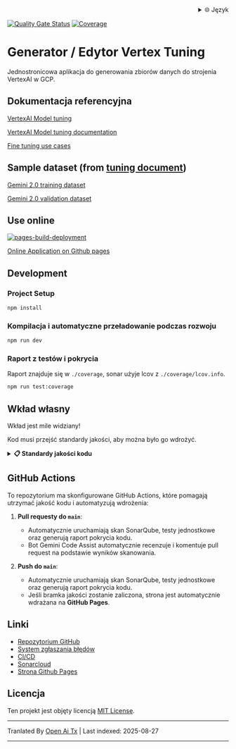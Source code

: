 
<div align="right">
  <details>
    <summary >🌐 Język</summary>
    <div>
      <div align="center">
        <a href="https://openaitx.github.io/view.html?user=luyiourwong&project=VertexTuningGenerator&lang=en">English</a>
        | <a href="https://openaitx.github.io/view.html?user=luyiourwong&project=VertexTuningGenerator&lang=zh-CN">简体中文</a>
        | <a href="https://openaitx.github.io/view.html?user=luyiourwong&project=VertexTuningGenerator&lang=zh-TW">繁體中文</a>
        | <a href="https://openaitx.github.io/view.html?user=luyiourwong&project=VertexTuningGenerator&lang=ja">日本語</a>
        | <a href="https://openaitx.github.io/view.html?user=luyiourwong&project=VertexTuningGenerator&lang=ko">한국어</a>
        | <a href="https://openaitx.github.io/view.html?user=luyiourwong&project=VertexTuningGenerator&lang=hi">हिन्दी</a>
        | <a href="https://openaitx.github.io/view.html?user=luyiourwong&project=VertexTuningGenerator&lang=th">ไทย</a>
        | <a href="https://openaitx.github.io/view.html?user=luyiourwong&project=VertexTuningGenerator&lang=fr">Français</a>
        | <a href="https://openaitx.github.io/view.html?user=luyiourwong&project=VertexTuningGenerator&lang=de">Deutsch</a>
        | <a href="https://openaitx.github.io/view.html?user=luyiourwong&project=VertexTuningGenerator&lang=es">Español</a>
        | <a href="https://openaitx.github.io/view.html?user=luyiourwong&project=VertexTuningGenerator&lang=it">Italiano</a>
        | <a href="https://openaitx.github.io/view.html?user=luyiourwong&project=VertexTuningGenerator&lang=ru">Русский</a>
        | <a href="https://openaitx.github.io/view.html?user=luyiourwong&project=VertexTuningGenerator&lang=pt">Português</a>
        | <a href="https://openaitx.github.io/view.html?user=luyiourwong&project=VertexTuningGenerator&lang=nl">Nederlands</a>
        | <a href="https://openaitx.github.io/view.html?user=luyiourwong&project=VertexTuningGenerator&lang=pl">Polski</a>
        | <a href="https://openaitx.github.io/view.html?user=luyiourwong&project=VertexTuningGenerator&lang=ar">العربية</a>
        | <a href="https://openaitx.github.io/view.html?user=luyiourwong&project=VertexTuningGenerator&lang=fa">فارسی</a>
        | <a href="https://openaitx.github.io/view.html?user=luyiourwong&project=VertexTuningGenerator&lang=tr">Türkçe</a>
        | <a href="https://openaitx.github.io/view.html?user=luyiourwong&project=VertexTuningGenerator&lang=vi">Tiếng Việt</a>
        | <a href="https://openaitx.github.io/view.html?user=luyiourwong&project=VertexTuningGenerator&lang=id">Bahasa Indonesia</a>
        | <a href="https://openaitx.github.io/view.html?user=luyiourwong&project=VertexTuningGenerator&lang=as">অসমীয়া</
      </div>
    </div>
  </details>
</div>

[![Quality Gate Status](https://sonarcloud.io/api/project_badges/measure?project=luyiourwong_VertexTuningGenerator&metric=alert_status)](https://sonarcloud.io/summary/new_code?id=luyiourwong_VertexTuningGenerator)
[![Coverage](https://sonarcloud.io/api/project_badges/measure?project=luyiourwong_VertexTuningGenerator&metric=coverage)](https://sonarcloud.io/summary/new_code?id=luyiourwong_VertexTuningGenerator)

# Generator / Edytor Vertex Tuning

Jednostronicowa aplikacja do generowania zbiorów danych do strojenia VertexAI w GCP.

## Dokumentacja referencyjna

[VertexAI Model tuning](https://console.cloud.google.com/vertex-ai/studio/tuning)

[VertexAI Model tuning documentation](https://cloud.google.com/vertex-ai/generative-ai/docs/models/tune-models)

[Fine tuning use cases](https://cloud.google.com/transform/top-five-gen-ai-tuning-use-cases-gemini-hundreds-of-orgs)

## Sample dataset (from [tuning document](https://cloud.google.com/vertex-ai/generative-ai/docs/models/tune_gemini/text_tune#sample-datasets))

[Gemini 2.0 training dataset](https://storage.googleapis.com/cloud-samples-data/ai-platform/generative_ai/gemini-2_0/text/sft_train_data.jsonl)

[Gemini 2.0 validation dataset](https://storage.googleapis.com/cloud-samples-data/ai-platform/generative_ai/gemini-2_0/text/sft_validation_data.jsonl)

## Use online

[![pages-build-deployment](https://github.com/luyiourwong/VertexTuningGenerator/actions/workflows/pages/pages-build-deployment/badge.svg?branch=gh-pages)](https://github.com/luyiourwong/VertexTuningGenerator/actions/workflows/pages/pages-build-deployment)

[Online Application on Github pages](https://luyiourwong.github.io/VertexTuningGenerator/)

## Development

### Project Setup

```sh
npm install
```

### Kompilacja i automatyczne przeładowanie podczas rozwoju

```sh
npm run dev
```

### Raport z testów i pokrycia
Raport znajduje się w `./coverage`, sonar użyje lcov z `./coverage/lcov.info`.
```sh
npm run test:coverage
```

## Wkład własny

Wkład jest mile widziany!

Kod musi przejść standardy jakości, aby można było go wdrożyć.

<details>
<summary><strong>📋 Standardy jakości kodu</strong></summary>

Wszystkie pull requesty muszą przejść następujące bramki jakości w SonarQube przed scaleniem:

- Ocena niezawodności: A
- Ocena bezpieczeństwa: A
- Ocena łatwości utrzymania: A
- Minimalny wymagany poziom pokrycia: 80%
- Maksymalna dozwolona ilość zduplikowanego kodu: 3%

> Uwaga: Wyniki analizy możesz monitorować w kontrolkach PR oraz na [SonarCloud](https://sonarcloud.io/project/pull_requests_list?id=luyiourwong_VertexTuningGenerator)
</details>

## GitHub Actions

To repozytorium ma skonfigurowane GitHub Actions, które pomagają utrzymać jakość kodu i automatyzują wdrożenia:

1. **Pull requesty do `main`**:
    - Automatycznie uruchamiają skan SonarQube, testy jednostkowe oraz generują raport pokrycia kodu.
    - Bot Gemini Code Assist automatycznie recenzuje i komentuje pull request na podstawie wyników skanowania.

2. **Push do `main`**:
    - Automatycznie uruchamiają skan SonarQube, testy jednostkowe oraz generują raport pokrycia kodu.
    - Jeśli bramka jakości zostanie zaliczona, strona jest automatycznie wdrażana na **GitHub Pages**.

## Linki

- [Repozytorium GitHub](https://github.com/luyiourwong/VertexTuningGenerator)
- [System zgłaszania błędów](https://github.com/luyiourwong/VertexTuningGenerator/issues)
- [CI/CD](https://github.com/luyiourwong/VertexTuningGenerator/actions)
- [Sonarcloud](https://sonarcloud.io/project/overview?id=luyiourwong_VertexTuningGenerator)
- [Strona Github Pages](https://luyiourwong.github.io/VertexTuningGenerator/)

## Licencja

Ten projekt jest objęty licencją [MIT License](LICENSE).


---

Tranlated By [Open Ai Tx](https://github.com/OpenAiTx/OpenAiTx) | Last indexed: 2025-08-27

---
